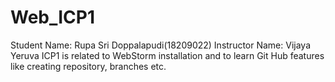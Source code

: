 # Web_ICP1
Student Name: Rupa Sri Doppalapudi(18209022)
Instructor Name: Vijaya Yeruva
ICP1 is related to WebStorm installation and to learn Git Hub features like creating repository, branches etc.
